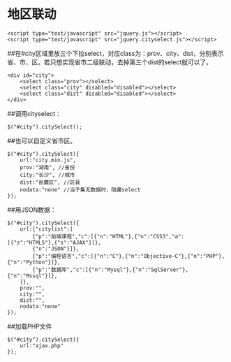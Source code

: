 # 地区联动

```
<script type="text/javascript" src="jquery.js"></script>  
<script type="text/javascript" src="jquery.cityselect.js"></script>
```
##在#city区域里放三个下拉select，对应class为：prov、city、dist，分别表示省、市、区。若只想实现省市二级联动，去掉第三个dist的select就可以了。
```
<div id="city">  
    <select class="prov"></select>   
    <select class="city" disabled="disabled"></select>  
    <select class="dist" disabled="disabled"></select>  
</div>
```

##调用cityselect：
```
$("#city").citySelect();
```
##也可以自定义省市区。
```
$("#city").citySelect({   
    url:"city.min.js",   
    prov:"湖南", //省份  
    city:"长沙", //城市  
    dist:"岳麓区", //区县  
    nodata:"none" //当子集无数据时，隐藏select  
});
```
##用JSON数据：
```
$("#city").citySelect({  
    url:{"citylist":[  
        {"p":"前端课程","c":[{"n":"HTML"},{"n":"CSS3","a":[{"s":"HTML5"},{"s":"AJAX"}]},  
        {"n":"JSON"}]},  
        {"p":"编程语言","c":[{"n":"C"},{"n":"Objective-C"},{"n":"PHP"},{"n":"Python"}]},  
        {"p":"数据库","c":[{"n":"Mysql"},{"n":"SqlServer"},{"n":"Mssql"}]},  
    ]},  
    prov:"",  
    city:"",  
    dist:"",  
    nodata:"none"  
});
```
##加载PHP文件
```
$("#city").citySelect({  
    url:"ajax.php"  
});
```